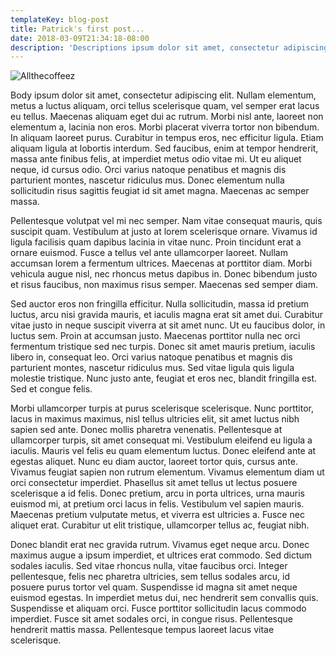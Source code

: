 ```yaml
---
templateKey: blog-post
title: Patrick's first post...
date: 2018-03-09T21:34:18-08:00
description: 'Descriptions ipsum dolor sit amet, consectetur adipiscing elit.'
---
```

![Allthecoffeez](/img/products-grid2.jpg)

Body ipsum dolor sit amet, consectetur adipiscing elit. Nullam elementum, metus a luctus aliquam, orci tellus scelerisque quam, vel semper erat lacus eu tellus. Maecenas aliquam eget dui ac rutrum. Morbi nisl ante, laoreet non elementum a, lacinia non eros. Morbi placerat viverra tortor non bibendum. In aliquam laoreet purus. Curabitur in tempus eros, nec efficitur ligula. Etiam aliquam ligula at lobortis interdum. Sed faucibus, enim at tempor hendrerit, massa ante finibus felis, at imperdiet metus odio vitae mi. Ut eu aliquet neque, id cursus odio. Orci varius natoque penatibus et magnis dis parturient montes, nascetur ridiculus mus. Donec elementum nulla sollicitudin risus sagittis feugiat id sit amet magna. Maecenas ac semper massa.

Pellentesque volutpat vel mi nec semper. Nam vitae consequat mauris, quis suscipit quam. Vestibulum at justo at lorem scelerisque ornare. Vivamus id ligula facilisis quam dapibus lacinia in vitae nunc. Proin tincidunt erat a ornare euismod. Fusce a tellus vel ante ullamcorper laoreet. Nullam accumsan lorem a fermentum ultrices. Maecenas at porttitor diam. Morbi vehicula augue nisl, nec rhoncus metus dapibus in. Donec bibendum justo et risus faucibus, non maximus risus semper. Maecenas sed semper diam.

Sed auctor eros non fringilla efficitur. Nulla sollicitudin, massa id pretium luctus, arcu nisi gravida mauris, et iaculis magna erat sit amet dui. Curabitur vitae justo in neque suscipit viverra at sit amet nunc. Ut eu faucibus dolor, in luctus sem. Proin at accumsan justo. Maecenas porttitor nulla nec orci fermentum tristique sed nec turpis. Donec sit amet mauris pretium, iaculis libero in, consequat leo. Orci varius natoque penatibus et magnis dis parturient montes, nascetur ridiculus mus. Sed vitae ligula quis ligula molestie tristique. Nunc justo ante, feugiat et eros nec, blandit fringilla est. Sed et congue felis.

Morbi ullamcorper turpis at purus scelerisque scelerisque. Nunc porttitor, lacus in maximus maximus, nisl tellus ultricies elit, sit amet luctus nibh sapien sed ante. Donec mollis pharetra venenatis. Pellentesque at ullamcorper turpis, sit amet consequat mi. Vestibulum eleifend eu ligula a iaculis. Mauris vel felis eu quam elementum luctus. Donec eleifend ante at egestas aliquet. Nunc eu diam auctor, laoreet tortor quis, cursus ante. Vivamus feugiat sapien non rutrum elementum. Vivamus elementum diam ut orci consectetur imperdiet. Phasellus sit amet tellus ut lectus posuere scelerisque a id felis. Donec pretium, arcu in porta ultrices, urna mauris euismod mi, at pretium orci lacus in felis. Vestibulum vel sapien mauris. Maecenas pretium vulputate metus, et viverra est ultricies a. Fusce nec aliquet erat. Curabitur ut elit tristique, ullamcorper tellus ac, feugiat nibh.

Donec blandit erat nec gravida rutrum. Vivamus eget neque arcu. Donec maximus augue a ipsum imperdiet, et ultrices erat commodo. Sed dictum sodales iaculis. Sed vitae rhoncus nulla, vitae faucibus orci. Integer pellentesque, felis nec pharetra ultricies, sem tellus sodales arcu, id posuere purus tortor vel quam. Suspendisse id magna sit amet neque euismod egestas. In imperdiet metus dui, nec hendrerit sem convallis quis. Suspendisse et aliquam orci. Fusce porttitor sollicitudin lacus commodo imperdiet. Fusce sit amet sodales orci, in congue risus. Pellentesque hendrerit mattis massa. Pellentesque tempus laoreet lacus vitae scelerisque.
